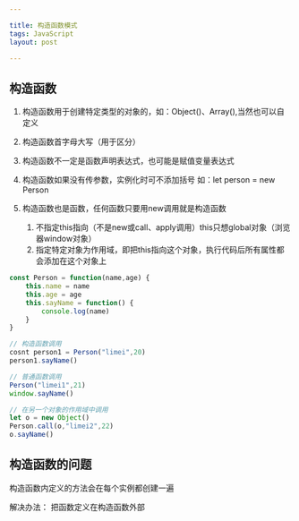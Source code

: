 ```yaml
---

title: 构造函数模式
tags: JavaScript
layout: post

---
```


## 构造函数

1. 构造函数用于创建特定类型的对象的，如：Object()、Array(),当然也可以自定义

2. 构造函数首字母大写（用于区分）

3. 构造函数不一定是函数声明表达式，也可能是赋值变量表达式

4. 构造函数如果没有传参数，实例化时可不添加括号 如：let person = new Person

5. 构造函数也是函数，任何函数只要用new调用就是构造函数
   1. 不指定this指向（不是new或call、apply调用）this只想global对象（浏览器window对象）
   2. 指定特定对象为作用域，即把this指向这个对象，执行代码后所有属性都会添加在这个对象上

```javascript
const Person = function(name,age) {
    this.name = name
    this.age = age
    this.sayName = function() {
        console.log(name)
    }
}

// 构造函数调用
cosnt person1 = Person("limei",20)
person1.sayName()

// 普通函数调用
Person("limei1",21)
window.sayName()

// 在另一个对象的作用域中调用
let o = new Object()
Person.call(o,"limei2",22)
o.sayName()
```

## 构造函数的问题

构造函数内定义的方法会在每个实例都创建一遍

解决办法： 把函数定义在构造函数外部

